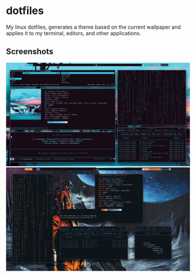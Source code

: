 # dotfiles

My linux dotfiles, generates a theme based on the current wallpaper and applies it to my terminal, editors, and other applications.
## Screenshots

![alt text](https://github.com/tkamat/dotfiles/raw/master/desktop.jpg)
![alt text](https://github.com/tkamat/dotfiles/raw/master/desktop2.png)




